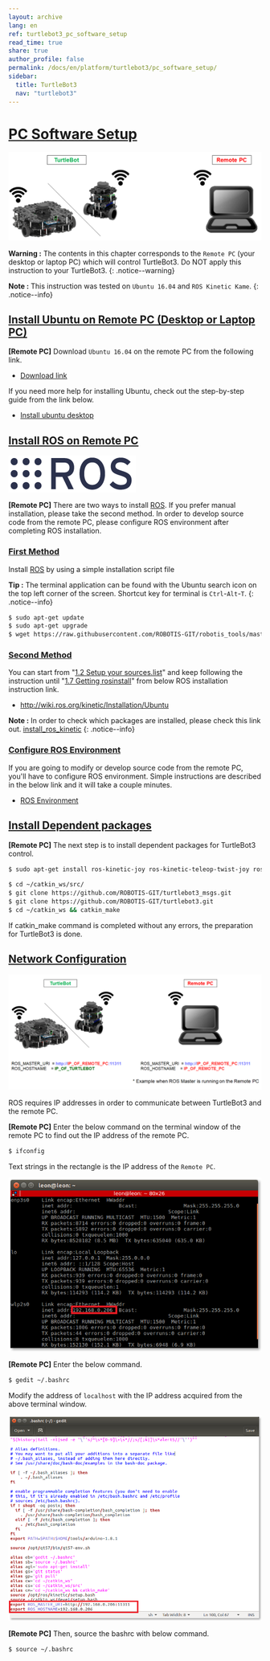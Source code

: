 ```yaml
---
layout: archive
lang: en
ref: turtlebot3_pc_software_setup
read_time: true
share: true
author_profile: false
permalink: /docs/en/platform/turtlebot3/pc_software_setup/
sidebar:
  title: TurtleBot3
  nav: "turtlebot3"
---
```


<div style="counter-reset: h1 4"></div>

# [PC Software Setup](#pc-software-setup)

![](/assets/images/platform/turtlebot3/software/remote_pc_and_turtlebot.png)

**Warning :** The contents in this chapter corresponds to the `Remote PC` (your desktop or laptop PC) which will control TurtleBot3. Do NOT apply this instruction to your TurtleBot3.
{: .notice--warning}

**Note :** This instruction was tested on `Ubuntu 16.04` and `ROS Kinetic Kame`.
{: .notice--info}

## [Install Ubuntu on Remote PC (Desktop or Laptop PC)](#install-ubuntu-on-remote-pc-desktop-or-laptop-pc)

**[Remote PC]** Download `Ubuntu 16.04` on the remote PC from the following link.

- [Download link](https://www.ubuntu.com/download/desktop)

If you need more help for installing Ubuntu, check out the step-by-step guide from the link below.

- [Install ubuntu desktop](https://www.ubuntu.com/download/desktop/install-ubuntu-desktop)

## [Install ROS on Remote PC](#install-ros-on-remote-pc)

![](/assets/images/platform/turtlebot3/logo_ros.png)

**[Remote PC]** There are two ways to install [ROS][ros]. If you prefer manual installation, please take the second method.
In order to develop source code from the remote PC, please configure ROS environment after completing ROS installation.

### [First Method](#first-method)

Install [ROS][ros] by using a simple installation script file

**Tip :** The terminal application can be found with the Ubuntu search icon on the top left corner of the screen. Shortcut key for terminal is `Ctrl`-`Alt`-`T`.
{: .notice--info}

``` bash
$ sudo apt-get update
$ sudo apt-get upgrade
$ wget https://raw.githubusercontent.com/ROBOTIS-GIT/robotis_tools/master/install_ros_kinetic.sh && chmod 755 ./install_ros_kinetic.sh && bash ./install_ros_kinetic.sh
```

### [Second Method](#second-method)

You can start from "[1.2 Setup your sources.list][12-setup-your-sourceslist]" and keep following the instruction until "[1.7 Getting rosinstall][17-getting-rosinstall]" from below ROS installation instruction link.

- http://wiki.ros.org/kinetic/Installation/Ubuntu

**Note :** In order to check which packages are installed, please check this link out. [install_ros_kinetic](https://raw.githubusercontent.com/ROBOTIS-GIT/robotis_tools/master/install_ros_kinetic.sh)
{: .notice--info}

### [Configure ROS Environment](#configure-ros-environment)
If you are going to modify or develop source code from the remote PC, you'll have to configure ROS environment. Simple instructions are described in the below link and it will take a couple minutes.

- [ROS Environment](http://wiki.ros.org/ROS/Tutorials/InstallingandConfiguringROSEnvironment)

## [Install Dependent packages](#install-dependent-packages)

**[Remote PC]** The next step is to install dependent packages for TurtleBot3 control.

``` bash
$ sudo apt-get install ros-kinetic-joy ros-kinetic-teleop-twist-joy ros-kinetic-teleop-twist-keyboard ros-kinetic-laser-proc ros-kinetic-rgbd-launch ros-kinetic-depthimage-to-laserscan ros-kinetic-rosserial-arduino ros-kinetic-rosserial-python ros-kinetic-rosserial-server ros-kinetic-rosserial-client ros-kinetic-rosserial-msgs ros-kinetic-amcl ros-kinetic-map-server ros-kinetic-move-base ros-kinetic-urdf ros-kinetic-xacro ros-kinetic-compressed-image-transport ros-kinetic-rqt-image-view ros-kinetic-gmapping ros-kinetic-navigation
```

``` bash
$ cd ~/catkin_ws/src/
$ git clone https://github.com/ROBOTIS-GIT/turtlebot3_msgs.git
$ git clone https://github.com/ROBOTIS-GIT/turtlebot3.git
$ cd ~/catkin_ws && catkin_make
```

If catkin_make command is completed without any errors, the preparation for TurtleBot3 is done.


## [Network Configuration](#network-configuration)

![](/assets/images/platform/turtlebot3/software/network_configuration.png)

ROS requires IP addresses in order to communicate between TurtleBot3 and the remote PC.

**[Remote PC]** Enter the below command on the terminal window of the remote PC to find out the IP address of the remote PC.

``` bash
$ ifconfig
```

Text strings in the rectangle is the IP address of the `Remote PC`.

![](/assets/images/platform/turtlebot3/software/network_configuration2.png)

**[Remote PC]** Enter the below command.

``` bash
$ gedit ~/.bashrc
```

Modify the address of `localhost` with the IP address acquired from the above terminal window.

![](/assets/images/platform/turtlebot3/software/network_configuration3.png)

**[Remote PC]** Then, source the bashrc with below command.

``` bash
$ source ~/.bashrc
```

[12-setup-your-sourceslist]: http://wiki.ros.org/kinetic/Installation/Ubuntu#Installation.2BAC8-Ubuntu.2BAC8-Sources.Setup_your_sources.list
[17-getting-rosinstall]: http://wiki.ros.org/kinetic/Installation/Ubuntu#Getting_rosinstall
[ros]: http://wiki.ros.org
